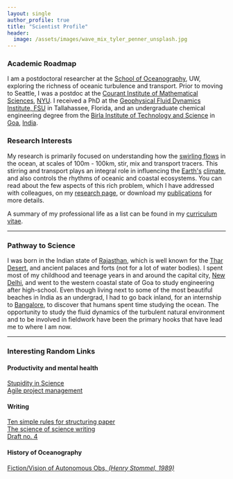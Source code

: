 ```yaml
---
layout: single
author_profile: true
title: "Scientist Profile"
header:
  image: /assets/images/wave_mix_tyler_penner_unsplash.jpg
---
```


### Academic Roadmap
I am a postdoctoral researcher at the [School of Oceanography](https://www.ocean.washington.edu/), UW, exploring the richness of oceanic turbulence and transport. Prior to moving to Seattle, I was a postdoc at the [Courant Institute of Mathematical Sciences][cims], [NYU][nyu]. I received a PhD at the [Geophysical Fluid Dynamics Institute, FSU][gfdi] in Tallahassee, Florida, and an undergraduate chemical engineering degree from the [Birla Institute of Technology and Science][bits] in [Goa](https://en.wikipedia.org/wiki/Goa), [India](https://en.wikipedia.org/wiki/India).

### Research Interests
My research is primarily focused on understanding how the [swirling flows](https://visibleearth.nasa.gov/view.php?id=77120) in the ocean, at scales of 100m - 100km, stir, mix and transport tracers. This stirring and transport plays an integral role in influencing the [Earth's](https://www.youtube.com/watch?v=P5_GlAOCHyE) [climate](https://www.ipcc.ch/reports/), and also controls the rhythms of oceanic and coastal ecosystems. You can read about the few aspects of this rich problem, which I have addressed with colleagues, on my [research page](/research/), or download my [publications](/publications) for more details.

A summary of my professional life as a list can be found in my [curriculum vitae](/assets/documents/balwada_CV_mar_2021.pdf).

---

### Pathway to Science
I was born in the Indian state of [Rajasthan](https://en.wikipedia.org/wiki/Rajasthan), which is well known for the [Thar Desert](https://en.wikipedia.org/wiki/Thar_Desert), and ancient palaces and forts (not for a lot of water bodies). I spent most of my childhood and teenage years in and around the capital city, [New Delhi](https://en.wikipedia.org/wiki/New_Delhi), and went to the western coastal state of Goa to study engineering after high-school. Even though living next to some of the most beautiful beaches in India as an undergrad, I had to go back inland, for an internship to [Bangalore](http://www.cmmacs.ernet.in/), to discover that humans spent time studying the ocean. The opportunity to study the fluid dynamics of the turbulent natural environment and to be involved in fieldwork have been the primary hooks that have lead me to where I am now.

[cims]: https://caos.cims.nyu.edu/
[nyu]: https://cims.nyu.edu/
[gfdi]: https://gfdi.fsu.edu/
[bits]: https://www.bits-pilani.ac.in/Goa/

---

### Interesting Random Links

#### Productivity and mental health
[Stupidity in Science](https://jcs.biologists.org/content/joces/121/11/1771.full.pdf)  
[Agile project management](https://www.nature.com/articles/d41586-019-01184-9)  

#### Writing  
[Ten simple rules for structuring paper](https://journals.plos.org/ploscompbiol/article?id=10.1371/journal.pcbi.1005619)  
[The science of science writing](https://www.americanscientist.org/blog/the-long-view/the-science-of-scientific-writing)  
[Draft no. 4](https://www.newyorker.com/magazine/2013/04/29/draft-no-4)  

#### History of Oceanography
[Fiction/Vision of Autonomous Obs, *(Henry Stommel, 1989)*](https://tos.org/oceanography/article/the-slocum-mission)  
